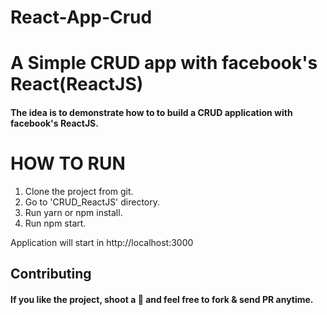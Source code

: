 # React-App-Crud
<h1>A Simple CRUD app with facebook's React(ReactJS)</h1>
<h4>The idea is to demonstrate how to to build a CRUD application with facebook's ReactJS.</h4>

<h1>HOW TO RUN</h1>
<ol>
 <li>Clone the project from git.</li>
  <li>Go to 'CRUD_ReactJS' directory.</li>
  <li>Run yarn or npm install.</li>
  <li>Run npm start.</li>
 </ol>
Application will start in http://localhost:3000


<h2>Contributing</h2>
<h4>If you like the project, shoot a 🌟 and feel free to fork & send PR anytime.</h4>
